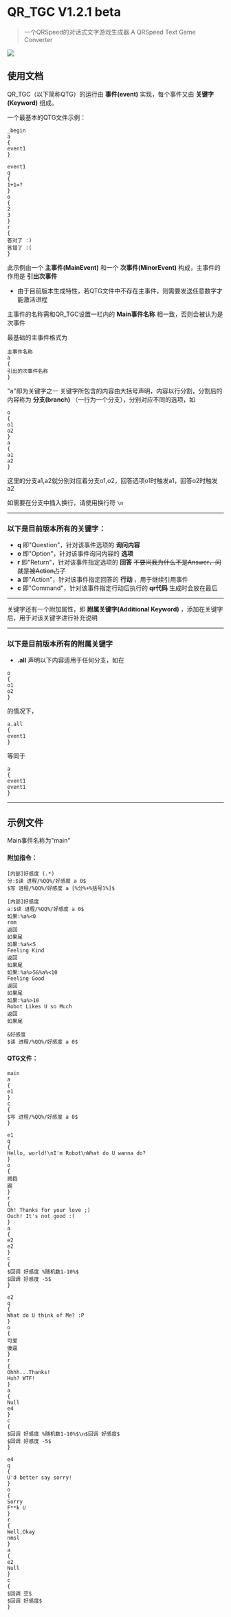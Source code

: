 # QR_TGC V1.2.1 beta
> 一个QRSpeed的对话式文字游戏生成器
> A QRSpeed Text Game Converter

![](https://s1.328888.xyz/2022/06/24/sa9om.png)

## 使用文档
QR_TGC（以下简称QTG）的运行由 **事件(event)** 实现，每个事件又由 **关键字(Keyword)** 组成。

一个最基本的QTG文件示例：
```
_begin  
a  
{  
event1  
}  

event1  
q  
{  
1+1=?  
}  
o  
{  
2  
3  
}  
r  
{  
答对了 :)  
答错了 :(  
}  
```

此示例由一个 **主事件(MainEvent)** 和一个 **次事件(MinorEvent)** 构成，主事件的作用是 **引出次事件** 
- 由于目前版本生成特性，若QTG文件中不存在主事件，则需要发送任意数字才能激活进程

主事件的名称需和QR_TGC设置一栏内的 **Main事件名称** 相一致，否则会被认为是次事件

最基础的主事件格式为
```
主事件名称  
a  
{  
引出的次事件名称  
}
```

"a"即为关键字之一
关键字所包含的内容由大括号声明，内容以行分割，分割后的内容称为 **分支(branch)** （一行为一个分支），分别对应不同的选项，如
```
o  
{  
o1  
o2  
}  
a  
{  
a1  
a2  
}  
```

这里的分支a1,a2就分别对应着分支o1,o2，回答选项o1时触发a1，回答o2时触发a2

如需要在分支中插入换行，请使用换行符 `\n` 
- - - 
### 以下是目前版本所有的关键字：
- **q** 
即"Question"，针对该事件选项的 **询问内容** 
- **o** 
即"Option"，针对该事件询问内容的 **选项** 
- **r** 
即"Return"，针对该事件指定选项的 **回答** 
 ~~不要问我为什么不是Answer，问就是被Action占了~~
- **a** 
即"Action"，针对该事件指定回答的 **行动** ，用于继续引用事件
- **c** 
即"Command"，针对该事件指定行动后执行的 **qr代码** 生成时会放在最后
- - -
关键字还有一个附加属性，即 **附属关键字(Additional Keyword)** ，添加在关键字后，用于对该关键字进行补充说明
- - -
### 以下是目前版本所有的附属关键字

- **.all** 
声明以下内容适用于任何分支，如在
```
o
{  
o1  
o2  
}  
```

的情况下，
```
a.all  
{  
event1  
}  
```

等同于
```
a  
{  
event1
event1
}
```

- - -
## 示例文件
Main事件名称为"main"
#### 附加指令：
```
[内部]好感度 (.*)
分:$读 进程/%QQ%/好感度 a 0$
$写 进程/%QQ%/好感度 a [%分%+%括号1%]$

[内部]好感度
a:$读 进程/%QQ%/好感度 a 0$
如果:%a%<0
rnm
返回
如果尾
如果:%a%<5
Feeling Kind
返回
如果尾
如果:%a%>5&%a%<10
Feeling Good
返回
如果尾
如果:%a%>10
Robot Likes U so Much
返回
如果尾

&好感度
$读 进程/%QQ%/好感度 a 0$
```

#### QTG文件：
```
main
a
{
e1
}
c
{
$写 进程/%QQ%/好感度 a 0$
}

e1
q
{
Hello, world!\nI'm Robot\nWhat do U wanna do?
}
o
{
拥抱
踢
}
r
{
Oh! Thanks for your love ;)
Ouch! It's not good :(
}
a
{
e2
e2
}
c
{
$回调 好感度 %随机数1-10%$
$回调 好感度 -5$
}

e2
q
{
What do U think of Me? :P
}
o
{
可爱
傻逼
}
r
{
Ohhh...Thanks!
Huh? WTF!
}
a
{
Null
e4
}
c
{
$回调 好感度 %随机数1-10%$\n$回调 好感度$
$回调 好感度 -5$
}

e4
q
{
U'd better say sorry!
}
o
{
Sorry
F**k U
}
r
{
Well,Okay
nmsl
}
a
{
e2
Null
}
c
{
$回调 空$
$回调 好感度$
}
```
